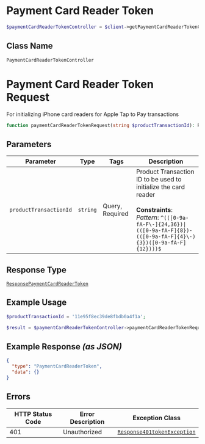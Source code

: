 # Payment Card Reader Token

```php
$paymentCardReaderTokenController = $client->getPaymentCardReaderTokenController();
```

## Class Name

`PaymentCardReaderTokenController`


# Payment Card Reader Token Request

For initializing iPhone card readers for Apple Tap to Pay transactions

```php
function paymentCardReaderTokenRequest(string $productTransactionId): ResponsePaymentCardReaderToken
```

## Parameters

| Parameter | Type | Tags | Description |
|  --- | --- | --- | --- |
| `productTransactionId` | `string` | Query, Required | Product Transaction ID to be used to initialize the card reader<br><br>**Constraints**: *Pattern*: `^(([0-9a-fA-F\-]{24,36})\|(([0-9a-fA-F]{8})-(([0-9a-fA-F]{4}\-){3})([0-9a-fA-F]{12})))$` |

## Response Type

[`ResponsePaymentCardReaderToken`](../../doc/models/response-payment-card-reader-token.md)

## Example Usage

```php
$productTransactionId = '11e95f8ec39de8fbdb0a4f1a';

$result = $paymentCardReaderTokenController->paymentCardReaderTokenRequest($productTransactionId);
```

## Example Response *(as JSON)*

```json
{
  "type": "PaymentCardReaderToken",
  "data": {}
}
```

## Errors

| HTTP Status Code | Error Description | Exception Class |
|  --- | --- | --- |
| 401 | Unauthorized | [`Response401tokenException`](../../doc/models/response-401-token-exception.md) |

